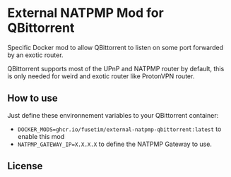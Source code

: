 # External NATPMP Mod for QBittorrent

Specific Docker mod to allow QBittorrent to listen on some port forwarded by an exotic router.

QBittorrent supports most of the UPnP and NATPMP router by default, this is only needed for weird and exotic router
like ProtonVPN router.

## How to use

Just define these environnement variables to your QBittorrent container: 

* `DOCKER_MODS=ghcr.io/fusetim/external-natpmp-qbittorrent:latest` to enable this mod
* `NATPMP_GATEWAY_IP=X.X.X.X` to define the NATPMP Gateway to use.

## License


